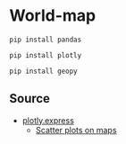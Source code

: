 # World-map
```
pip install pandas
```
```
pip install plotly
```

```
pip install geopy
```

## Source
* [plotly.express](https://plotly.com/python/plotly-express/)
    * [Scatter plots on maps](https://plotly.com/python/scatter-plots-on-maps/)